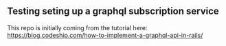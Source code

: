 ## Testing seting up a graphql subscription service

This repo is initially coming from the tutorial here: https://blog.codeship.com/how-to-implement-a-graphql-api-in-rails/

